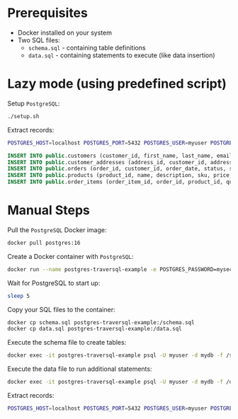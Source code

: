 # Prerequisites

- Docker installed on your system
- Two SQL files:
  - `schema.sql` - containing table definitions
  - `data.sql` - containing statements to execute (like data insertion)

# Lazy mode (using predefined script)

Setup `PostgreSQL`:

```bash
./setup.sh
```

Extract records:

```bash
POSTGRES_HOST=localhost POSTGRES_PORT=5432 POSTGRES_USER=myuser POSTGRES_PASSWORD=mysecretpassword POSTGRES_DB=mydb go run github.com/desprit-media/traversql-core/cmd/traversql@latest traverse --table=order_items --pk-fields=order_item_id --pk-values=1
```

```sql
INSERT INTO public.customers (customer_id, first_name, last_name, email, phone, date_of_birth, loyalty_points, created_at, last_login) VALUES ('a0eebc99-9c0b-4ef8-bb6d-6bb9bd380a11', 'John', 'Doe', 'john.doe@example.com', '555-123-4567', '1985-07-15T00:00:00Z', 170, '2025-05-07T12:51:30.855923+03:00', NULL);
INSERT INTO public.customer_addresses (address_id, customer_id, address_type, street_address, city, state, postal_code, country, is_default) VALUES (1, 'a0eebc99-9c0b-4ef8-bb6d-6bb9bd380a11', 'BOTH', '123 Main St', 'New York', 'NY', '10001', 'USA', true);
INSERT INTO public.orders (order_id, customer_id, order_date, status, shipping_address_id, billing_address_id, shipping_method, payment_method, subtotal, tax, shipping_cost, total_amount, notes) VALUES (1, 'a0eebc99-9c0b-4ef8-bb6d-6bb9bd380a11', '2025-05-07T12:51:30.85939+03:00', 'DELIVERED', 1, 1, 'Standard Shipping', 'Credit Card', 699.99, 56, 10, 765.99, NULL);
INSERT INTO public.products (product_id, name, description, sku, price, stock_quantity, weight, dimensions, created_at, updated_at) VALUES (1, 'Smartphone X', '6.5-inch display, 128GB storage', 'PHON-X-128', 699.99, 49, 0.35, '{"depth": 0.8, "width": 7.5, "height": 15.0}', '2025-05-07T12:51:30.857838+03:00', '2025-05-07T12:51:30.857838+03:00');
INSERT INTO public.order_items (order_item_id, order_id, product_id, quantity, unit_price, total_price, discount_amount) VALUES (1, 1, 1, 1, 699.99, 699.99, 0);
```

# Manual Steps

Pull the `PostgreSQL` Docker image:

```bash
docker pull postgres:16
```

Create a Docker container with `PostgreSQL`:

```bash
docker run --name postgres-traversql-example -e POSTGRES_PASSWORD=mysecretpassword -e POSTGRES_USER=myuser -e POSTGRES_DB=mydb -p 5432:5432 -d postgres:16
```

Wait for PostgreSQL to start up:

```bash
sleep 5
```

Copy your SQL files to the container:

```bash
docker cp schema.sql postgres-traversql-example:/schema.sql
docker cp data.sql postgres-traversql-example:/data.sql
```

Execute the schema file to create tables:

```bash
docker exec -it postgres-traversql-example psql -U myuser -d mydb -f /schema.sql
```

Execute the data file to run additional statements:

```bash
docker exec -it postgres-traversql-example psql -U myuser -d mydb -f /data.sql
```

Extract records:

```bash
POSTGRES_HOST=localhost POSTGRES_PORT=5432 POSTGRES_USER=myuser POSTGRES_PASSWORD=mysecretpassword POSTGRES_DB=mydb go run github.com/desprit-media/traversql-core/cmd/traversql@latest traverse --table=order_items --pk-fields=order_item_id --pk-values=1
```
